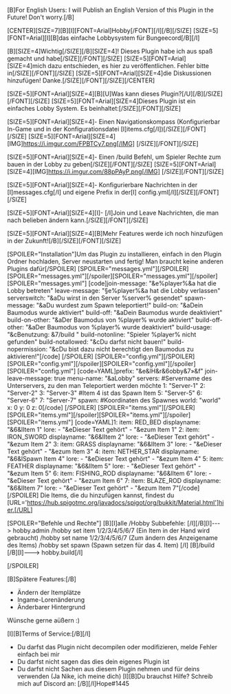 [B]For English Users:
I will Publish an English Version of this Plugin in the Future! Don't worry.[/B]

[CENTER][SIZE=7][B][I][FONT=Arial]Hobby[/FONT][/I][/B][/SIZE]
[SIZE=5][FONT=Arial][I][B]das einfache Lobbysystem für Bungeecord[/B][/I]

[B][SIZE=4]Wichtig[/SIZE][/B][SIZE=4]! Dieses Plugin habe ich aus spaß gemacht und habe[/SIZE][/FONT][/SIZE]
[SIZE=5][FONT=Arial][SIZE=4]mich dazu entschieden, es hier zu veröffentlichen. Fehler bitte in[/SIZE][/FONT][/SIZE]
[SIZE=5][FONT=Arial][SIZE=4]die Diskussionen hinzufügen! Danke.[/SIZE][/FONT][/SIZE][/CENTER]

[SIZE=5][FONT=Arial][SIZE=4][B][U]Was kann dieses Plugin?[/U][/B][/SIZE][/FONT][/SIZE]
[SIZE=5][FONT=Arial][SIZE=4]Dieses Plugin ist ein einfaches Lobby System. Es beinhaltet:[/SIZE][/FONT][/SIZE]

[SIZE=5][FONT=Arial][SIZE=4]- Einen Navigationskompass (Konfigurierbar In-Game und in der Konfigurationsdatei [I]items.cfg[/I])[/SIZE][/FONT][/SIZE]
[SIZE=5][FONT=Arial][SIZE=4][IMG]https://i.imgur.com/FPBTCy7.png[/IMG] [/SIZE][/FONT][/SIZE]

[SIZE=5][FONT=Arial][SIZE=4]- Einen /build Befehl, um Spieler Rechte zum bauen in der Lobby zu geben[/SIZE][/FONT][/SIZE]
[SIZE=5][FONT=Arial][SIZE=4][IMG]https://i.imgur.com/88pPAyP.png[/IMG] [/SIZE][/FONT][/SIZE]

[SIZE=5][FONT=Arial][SIZE=4]- Konfigurierbare Nachrichten in der [I]messages.cfg[/I] und eigene Prefix in der[I] config.yml[/I][/SIZE][/FONT][/SIZE]

[SIZE=5][FONT=Arial][SIZE=4][I]- [/I]Join und Leave Nachrichten, die man nach belieben ändern kann.[/SIZE][/FONT][/SIZE]


[SIZE=5][FONT=Arial][SIZE=4][B]Mehr Features werde ich noch hinzufügen in der Zukunft![/B][/SIZE][/FONT][/SIZE]

[SPOILER="Installation"]Um das Plugin zu installieren, einfach in den Plugin Ordner hochladen, Server neustarten und fertig! Man braucht keine anderen Plugins dafür[/SPOILER]
[SPOILER="messages.yml"][/SPOILER][SPOILER="messages.yml"][/spoiler][SPOILER="messages.yml"][/spoiler][SPOILER="messages.yml"]
[code]join-message: "&e%player%&a hat die Lobby betreten"
leave-message: "§e%player%&a hat die Lobby verlassen"
serverswitch: "&aDu wirst in den Server %server% gesendet"
spawn-message: "&aDu wurdest zum Spawn teleportiert!"
build-on: "&aDein Baumodus wurde aktiviert"
build-off: "&aDein Baumodus wurde deaktiviert"
build-on-other: "&aDer Baumodus von %player% wurde aktiviert"
build-off-other: "&aDer Baumodus von %player% wurde deaktiviert"
build-usage: "&cBenutzung: &7/build <Spieler>"
build-notonline: "Spieler %player% nicht gefunden"
build-notallowed: "&cDu darfst nicht bauen!"
build-nopermission: "&cDu bist dazu nicht berechtigt den Baumodus zu aktivieren!"[/code]
[/SPOILER]
[SPOILER="config.yml"][/SPOILER][SPOILER="config.yml"][/spoiler][SPOILER="config.yml"][/spoiler][SPOILER="config.yml"]
[code=YAML]prefix: "&e&lH&r&6obby&7»&f"
join-leave-message: true
menu-name: "&aLobby"
servers:  #Servername des Unterservers, zu den man Teleportiert werden möchte
  1: "Server-1"
  2: "Server-2"
  3: "Server-3"
#Item 4 ist das Spawn Item
  5: "Server-5"
  6: "Server-6"
  7: "Server-7"
spawn:  #Koordinaten des Spawnes
  world: "world"
  x: 0
  y: 0
  z: 0[/code]
[/SPOILER]
[SPOILER="items.yml"][/SPOILER][SPOILER="items.yml"][/spoiler][SPOILER="items.yml"][/spoiler][SPOILER="items.yml"]
[code=YAML]1:
  item: RED_BED
  displayname: "&6&lItem 1"
  lore:
    - "&eDieser Text gehört"
    - "&ezum Item 1"
2:
  item: IRON_SWORD
  displayname: "&6&lItem 2"
  lore:
    - "&eDieser Text gehört"
    - "&ezum Item 2"
3:
  item: GRASS
  displayname: "&6&lItem 3"
  lore:
    - "&eDieser Text gehört"
    - "&ezum Item 3"
4:
  item: NETHER_STAR
  displayname: "&6&lSpawn Item 4"
  lore:
    - "&eDieser Text gehört"
    - "&ezum Item 4"
5:
  item: FEATHER
  displayname: "&6&lItem 5"
  lore:
    - "&eDieser Text gehört"
    - "&ezum Item 5"
6:
  item: FISHING_ROD
  displayname: "&6&lItem 6"
  lore:
    - "&eDieser Text gehört"
    - "&ezum Item 6"
7:
  item: BLAZE_ROD
  displayname: "&6&lItem 7"
  lore:
    - "&eDieser Text gehört"
    - "&ezum Item 7"[/code]
[/SPOILER]
Die Items, die du hinzufügen kannst, findest du [URL='https://hub.spigotmc.org/javadocs/spigot/org/bukkit/Material.html']hier.[/URL]

[SPOILER="Befehle und Rechte"]
[B][I]alle /Hobby Subbefehle: [/I][/B][I]---> hobby.admin
   /hobby set item 1/2/3/4/5/6/7 (Ein Item in der Hand wird gebraucht)
   /hobby set name 1/2/3/4/5/6/7 <ItemName> (Zum ändern des Anzeigename des Items)
   /hobby set spawn (Spawn setzen für das 4. Item)
[/I]
[B]/build [/B][I]---> hobby.build[/I]

[/SPOILER]

[B]Spätere Features:[/B]
- Ändern der Itemplätze
- Ingame-Lorenänderung
- Änderbarer Hintergrund

Wünsche gerne aüßern :)

[I][B]Terms of Service:[/B][/I]
- Du darfst das Plugin nicht decompilen oder modifizieren, melde Fehler einfach bei mir
- Du darfst nicht sagen das dies dein eigenes Plugin ist
- Du darfst nicht Sachen aus diesem Plugin nehmen und für deins verwenden (Ja Nike, ich meine dich)
[I][B]Du brauchst Hilfe? Schreib mich auf Discord an: [/B][/I]Hope#1445
